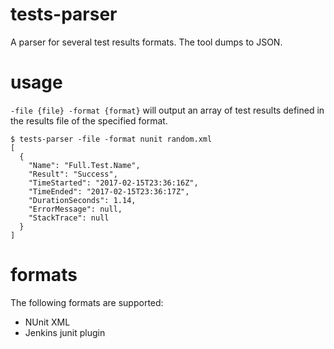 # tests-parser

A parser for several test results formats. The tool dumps to JSON.

# usage

`-file {file} -format {format}` will output an array of test results defined in the results file of the specified format.

```
$ tests-parser -file -format nunit random.xml
[
  {
    "Name": "Full.Test.Name",
    "Result": "Success",
    "TimeStarted": "2017-02-15T23:36:16Z",
    "TimeEnded": "2017-02-15T23:36:17Z",
    "DurationSeconds": 1.14,
    "ErrorMessage": null,
    "StackTrace": null
  }
]
```

# formats

The following formats are supported:

- NUnit XML
- Jenkins junit plugin
